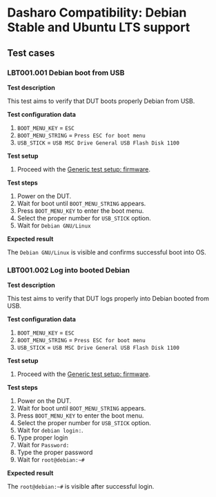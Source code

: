 # Dasharo Compatibility: Debian Stable and Ubuntu LTS support

## Test cases

### LBT001.001 Debian boot from USB

**Test description**

This test aims to verify that DUT boots properly Debian from USB.

**Test configuration data**

1. `BOOT_MENU_KEY` = `ESC`
2. `BOOT_MENU_STRING` = `Press ESC for boot menu`
3. `USB_STICK` = `USB MSC Drive General USB Flash Disk 1100`

**Test setup**

1. Proceed with the [Generic test setup: firmware](generic-test-setup.md#firmware).

**Test steps**

1. Power on the DUT.
2. Wait for boot until `BOOT_MENU_STRING` appears.
3. Press `BOOT_MENU_KEY` to enter the boot menu.
4. Select the proper number for `USB_STICK` option.
5. Wait for `Debian GNU/Linux`

**Expected result**

The `Debian GNU/Linux` is visible and confirms successful boot into OS.

### LBT001.002 Log into booted Debian 

**Test description**

This test aims to verify that DUT logs properly into Debian booted from USB.

**Test configuration data**

1. `BOOT_MENU_KEY` = `ESC`
2. `BOOT_MENU_STRING` = `Press ESC for boot menu`
3. `USB_STICK` = `USB MSC Drive General USB Flash Disk 1100`

**Test setup**

1. Proceed with the [Generic test setup: firmware](generic-test-setup.md#firmware).

**Test steps**

1. Power on the DUT.
2. Wait for boot until `BOOT_MENU_STRING` appears.
3. Press `BOOT_MENU_KEY` to enter the boot menu.
4. Select the proper number for `USB_STICK` option.
5. Wait for `debian login:`.
6. Type proper login
8. Wait for `Password:`
9. Type the proper password
10. Wait for `root@debian:~#`
    
**Expected result**

The `root@debian:~#` is visible after successful login.
